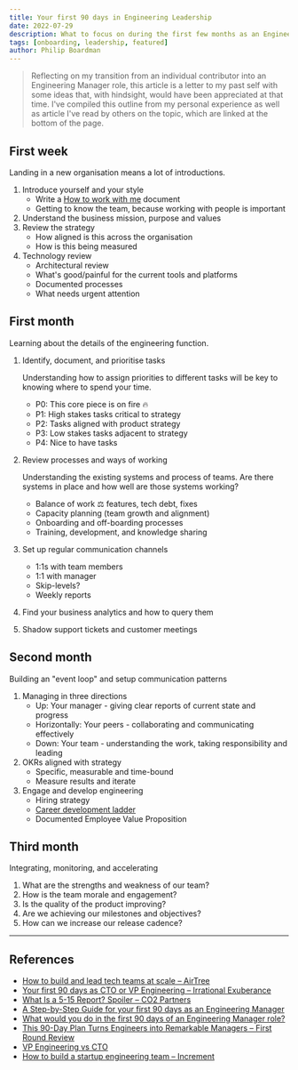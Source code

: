 ```yaml
---
title: Your first 90 days in Engineering Leadership
date: 2022-07-29
description: What to focus on during the first few months as an Engineering Manager when joining a new team or organisation
tags: [onboarding, leadership, featured]
author: Philip Boardman
---
```


> Reflecting on my transition from an individual contributor into an Engineering Manager role, this article is a letter to my past self with some ideas that, with hindsight, would have been appreciated at that time. I've compiled this outline from my personal experience as well as article I've read by others on the topic, which are linked at the bottom of the page.

## First week

Landing in a new organisation means a lot of introductions.

1. Introduce yourself and your style
   - Write a [How to work with me](https://www.remotecompany.com/blog/how-to-work-with-me-manual) document
   - Getting to know the team, because working with people is important
2. Understand the business mission, purpose and values
3. Review the strategy
    - How aligned is this across the organisation
    - How is this being measured
4. Technology review
   - Architectural review
   - What's good/painful for the current tools and platforms
   - Documented processes
   - What needs urgent attention

## First month

Learning about the details of the engineering function.

1. Identify, document, and prioritise tasks

    Understanding how to assign priorities to different tasks will be key to knowing where to spend your time.

   - P0: This core piece is on fire 🔥
   - P1: High stakes tasks critical to strategy
   - P2: Tasks aligned with product strategy
   - P3: Low stakes tasks adjacent to strategy
   - P4: Nice to have tasks

2. Review processes and ways of working

    Understanding the existing systems and process of teams. Are there systems in place and how well are those systems working?

   - Balance of work ⚖️ features, tech debt, fixes
   - Capacity planning (team growth and alignment)
   - Onboarding and off-boarding processes
   - Training, development, and knowledge sharing

3. Set up regular communication channels
   - 1:1s with team members
   - 1:1 with manager
   - Skip-levels?
   - Weekly reports
4. Find your business analytics and how to query them
5. Shadow support tickets and customer meetings

## Second month

Building an "event loop" and setup communication patterns

1. Managing in three directions
   - Up: Your manager - giving clear reports of current state and progress
   - Horizontally: Your peers - collaborating and communicating effectively
   - Down: Your team - understanding the work, taking responsibility and leading
2. OKRs aligned with strategy
   - Specific, measurable and time-bound
   - Measure results and iterate
3. Engage and develop engineering
   - Hiring strategy
   - [Career development ladder](https://docs.google.com/spreadsheets/d/1k4sO6pyCl_YYnf0PAXSBcX776rNcTjSOqDxZ5SDty-4/edit#gid=0)
   - Documented Employee Value Proposition

## Third month

Integrating, monitoring, and accelerating

1. What are the strengths and weakness of our team?
2. How is the team morale and engagement?
3. Is the quality of the product improving?
4. Are we achieving our milestones and objectives?
5. How can we increase our release cadence?

---

## References

- [How to build and lead tech teams at scale – AirTree](https://www.airtree.vc/open-source-vc/how-to-build-and-lead-tech-teams-at-scale)
- [Your first 90 days as CTO or VP Engineering – Irrational Exuberance](https://lethain.com/first-ninety-days-cto-vpe/)
- [What Is a 5-15 Report? Spoiler – CO2 Partners](https://co2partners.com/515-report-increasing-effectiveness-200-percent/)
- [A Step-by-Step Guide for your first 90 days as an Engineering Manager](https://medium.com/leading-literally/a-step-by-step-guide-for-your-first-90-days-as-an-engineering-manager-8edb816d871b)
- [What would you do in the first 90 days of an Engineering Manager role?](https://medium.com/jump-start/first-90-days-on-an-engineering-manager-role-414376db1d3a)
- [This 90-Day Plan Turns Engineers into Remarkable Managers – First Round Review](https://review.firstround.com/this-90-day-plan-turns-engineers-into-remarkable-managers)
- [VP Engineering vs CTO](https://avc.com/2011/10/vp-engineering-vs-cto/)
- [How to build a startup engineering team – Increment](https://increment.com/teams/how-to-build-a-startup-engineering-team/)